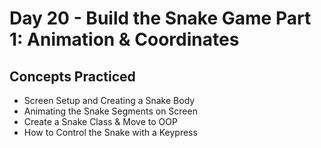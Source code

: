 # Day 20 - Build the Snake Game Part 1: Animation & Coordinates
## Concepts Practiced
- Screen Setup and Creating a Snake Body
- Animating the Snake Segments on Screen
- Create a Snake Class & Move to OOP
- How to Control the Snake with a Keypress